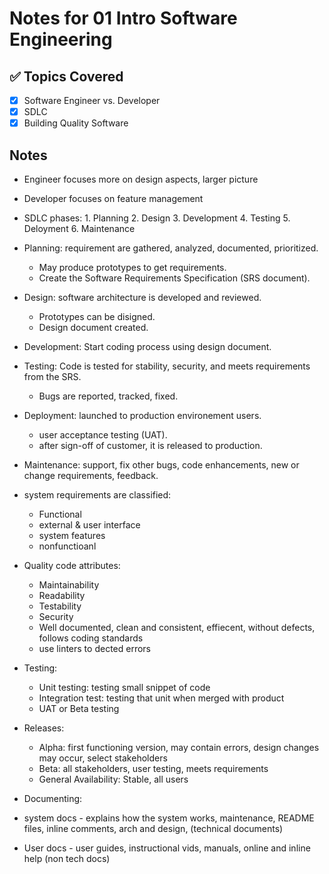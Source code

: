 # Notes for 01 Intro Software Engineering

## ✅ Topics Covered
- [x] Software Engineer vs. Developer
- [x] SDLC
- [x] Building Quality Software

## Notes
- Engineer focuses more on design aspects, larger picture
- Developer focuses on feature management


- SDLC phases: 1. Planning 2. Design 3. Development 4. Testing 5. Deloyment 6. Maintenance
- Planning: requirement are gathered, analyzed, documented, prioritized. 
  - May produce prototypes to get requirements. 
  - Create the Software Requirements Specification (SRS document).
- Design: software architecture is developed and reviewed. 
  - Prototypes can be disigned. 
  - Design document created.
- Development: Start coding process using design document.
- Testing: Code is tested for stability, security, and meets requirements from the SRS. 
  - Bugs are reported, tracked, fixed.
- Deployment: launched to production environement users.
  - user acceptance testing (UAT).
  - after sign-off of customer, it is released to production.
- Maintenance: support, fix other bugs, code enhancements, new or change requirements, feedback.

- system requirements are classified:
  - Functional
  - external & user interface
  - system features
  - nonfunctioanl
 
- Quality code attributes:
  - Maintainability
  - Readability
  - Testability
  - Security
  - Well documented, clean and consistent, effiecent, without defects, follows coding standards
  - use linters to dected errors

- Testing:
  - Unit testing: testing small snippet of code
  - Integration test: testing that unit when merged with product
  - UAT or Beta testing

- Releases:
  - Alpha: first functioning version, may contain errors, design changes may occur, select stakeholders
  - Beta: all stakeholders, user testing, meets requirements
  - General Availability: Stable, all users
 
- Documenting:
 - system docs - explains how the system works, maintenance, README files, inline comments, arch and design, (technical documents)
 - User docs - user guides, instructional vids, manuals, online and inline help (non tech docs)
